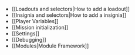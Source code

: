 * [[Loadouts and selectors|How to add a loadout]] 
* [[Insignia and selectors|How to add a insignia]]
* [[Player Variables]]
* [[Mission initialization]]
* [[Settings]]
* [[Debugging]]
* [[Modules|Module Framework]]